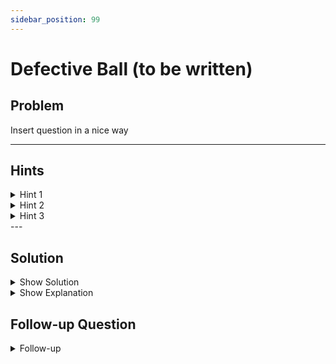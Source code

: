 ```yaml
---
sidebar_position: 99
---
```


# Defective Ball (to be written)

## Problem

<p style={{ fontSize: "1.2rem", fontStyle: "italic" }}>

Insert question in a nice way

</p>

---

## Hints

<details>
  <summary>Hint 1</summary>

  Hint 1 here
</details>

<details>
  <summary>Hint 2</summary>

  Hint 2 here. Hint 3? just copy paste below
</details>

<details>
  <summary>Hint 3</summary>

  Hint 3 here. Hint 4? just copy paste below
</details>
---

## Solution

<details>
  <summary className="show-sol">Show Solution</summary>

  17 minutes
</details>

<details>
  <summary className="show-sol">Show Explanation</summary>
  
  bunch of markdown and math text
</details>

## Follow-up Question

<details class="followup">
  <summary>Follow-up</summary>

  follow up and answer if necessary
</details>
